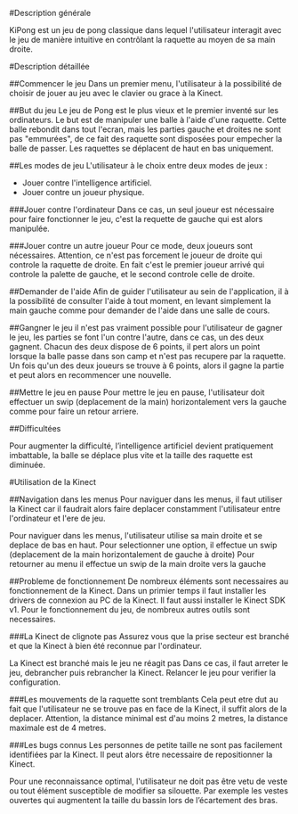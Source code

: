 ﻿#Description générale 

KiPong est un jeu de pong classique dans lequel l'utilisateur interagit avec le jeu de manière intuitive en contrôlant la raquette au moyen de sa main droite.

#Description détaillée 

##Commencer le jeu 
Dans un premier menu, l'utilisateur à la possibilité de choisir de jouer au jeu avec le clavier ou grace à la Kinect.

##But du jeu 
Le jeu de Pong est le plus vieux et le premier inventé sur les ordinateurs.
Le but est de manipuler une balle à l'aide d'une raquette.
Cette balle rebondit dans tout l'ecran, mais les parties gauche et droites ne sont pas "emmurées", de ce fait des raquette sont disposées pour empecher la balle de passer.
Les raquettes se déplacent de haut en bas uniquement.

##Les modes de jeu 
L'utilisateur à le choix entre deux modes de jeux :
  - Jouer contre l'intelligence artificiel.
  - Jouer contre un joueur physique.

###Jouer contre l'ordinateur 
Dans ce cas, un seul joueur est nécessaire pour faire fonctionner le jeu, c'est la requette de gauche qui est alors manipulée.

###Jouer contre un autre joueur 
Pour ce mode, deux joueurs sont nécessaires.
Attention, ce n'est pas forcement le joueur de droite qui controle la raquette de droite. En fait c'est le premier joueur arrivé qui controle la palette de gauche, et le second controle celle de droite. 

##Demander de l'aide 
Afin de guider l'utilisateur au sein de l'application, il à la possibilité de consulter l'aide à tout moment, en levant simplement la main gauche comme pour demander de l'aide dans une salle de cours.

##Gangner le jeu 
il n'est pas vraiment possible pour l'utilisateur de gagner le jeu, les parties se font l'un contre l'autre, dans ce cas, un des deux gagnent.
Chacun des deux dispose de 6 points, il pert alors un point lorsque la balle passe dans son camp et n'est pas recupere par la raquette.
Un fois qu'un des deux joueurs se trouve à 6 points, alors il gagne la partie et peut alors en recommencer une nouvelle.

##Mettre le jeu en pause 
Pour mettre le jeu en pause, l'utilisateur doit effectuer un swip (deplacement de la main) horizontalement vers la gauche comme pour faire un retour arriere.

##Difficultées 

Pour augmenter la difficulté, l’intelligence artificiel devient pratiquement imbattable, la balle se déplace plus vite et la taille des raquette est diminuée.


#Utilisation de la Kinect 

##Navigation dans les menus 
Pour naviguer dans les menus, il faut utiliser la Kinect car il faudrait alors faire deplacer constamment l'utilisateur entre l'ordinateur et l'ere de jeu.

Pour naviguer dans les menus, l'utilisateur utilise sa main droite et se deplace de bas en haut.
Pour selectionner une option, il effectue un swip (deplacement de la main horizontalement de gauche à droite)
Pour retourner au menu il effectue un swip de la main droite vers la gauche

##Probleme de fonctionnement 
De nombreux éléments sont necessaires au fonctionnement de la Kinect. 
Dans un primier temps il faut installer les drivers de connexion au PC de la Kinect.
Il faut aussi installer le Kinect SDK v1.
Pour le fonctionnement du jeu, de nombreux autres outils sont necessaires.

###La Kinect de clignote pas 
Assurez vous que la prise secteur est branché et que la Kinect à bien été reconnue par l'ordinateur.

  La Kinect est branché mais le jeu ne réagit pas 
Dans ce cas, il faut arreter le jeu, debrancher puis rebrancher la Kinect. Relancer le jeu pour verifier la configuration.

###Les mouvements de la raquette sont tremblants 
Cela peut etre dut au fait que l'utilisateur ne se trouve pas en face de la Kinect, il suffit alors de la deplacer.
Attention, la distance minimal est d'au moins 2 metres, la distance maximale est de 4 metres.

###Les bugs connus 
Les personnes de petite taille ne sont pas facilement identifiées par la Kinect. Il peut alors être necessaire de repositionner la Kinect.

Pour une reconnaissance optimal, l'utilisateur ne doit pas être vetu de veste ou tout élément susceptible de modifier sa silouette.
Par exemple les vestes ouvertes qui augmentent la taille du bassin lors de l’écartement des bras.
